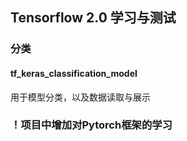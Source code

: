 ## Tensorflow 2.0 学习与测试
### 分类
#### tf_keras_classification_model
用于模型分类，以及数据读取与展示

### ！项目中增加对Pytorch框架的学习

